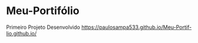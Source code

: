 # Meu-Portifólio
Primeiro Projeto Desenvolvido
https://paulosampa533.github.io/Meu-Portif-lio.github.io/
